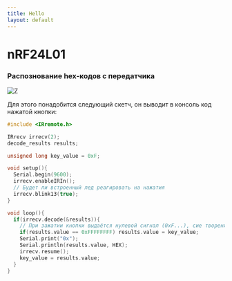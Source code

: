 ```yaml
---
title: Hello
layout: default
---
```

# nRF24L01

### Распознование hex-кодов с передатчика

![Z](https://orpi.borland.ml/codelab/images/Untitled_Sketch_bb.png)

Для этого понадобится следующий скетч, он выводит в консоль код нажатой кнопки:
```c
#include <IRremote.h>

IRrecv irrecv(2);
decode_results results;

unsigned long key_value = 0xF;

void setup(){
  Serial.begin(9600);
  irrecv.enableIRIn();
  // Будет ли встроенный лед реагировать на нажатия
  irrecv.blink13(true);
}

void loop(){
  if(irrecv.decode(&results)){
    // При зажатии кнопки выдаётся нулевой сигнал (0xF...), сие творение позволяет повторять код кнопки
    if(results.value == 0xFFFFFFFF) results.value = key_value;
    Serial.print("0x");
    Serial.println(results.value, HEX);
    irrecv.resume();
    key_value = results.value;
  }
}
```
